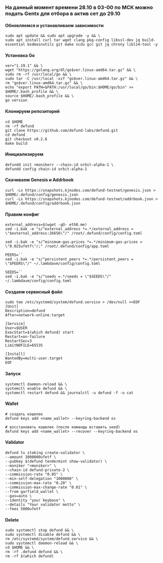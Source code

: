 ### На данный момент времени 28.10 в 03-00 по МСК можно подать Gentx для отбора в актив сет до 29.10
#### Обновляемся и устанавливаем зависимости
```Shell
sudo apt update && sudo apt upgrade -y && \
sudo apt install curl tar wget clang pkg-config libssl-dev jq build-essential bsdmainutils git make ncdu gcc git jq chrony liblz4-tool -y
```
#### Установка Go
```Shell
ver="1.19.1" && \
wget "https://golang.org/dl/go$ver.linux-amd64.tar.gz" && \
sudo rm -rf /usr/local/go && \
sudo tar -C /usr/local -xzf "go$ver.linux-amd64.tar.gz" && \
rm "go$ver.linux-amd64.tar.gz" && \
echo "export PATH=$PATH:/usr/local/go/bin:$HOME/go/bin" >> $HOME/.bash_profile && \
source $HOME/.bash_profile && \
go version
```

#### Клонируем репозиторий 
```Shell
cd $HOME
rm -rf defund
git clone https://github.com/defund-labs/defund.git
cd defund
git checkout v0.2.6
make build
```

#### Инициализируем 
```Shell
defundd init <moniker> --chain-id orbit-alpha-1 \
defundd config chain-id orbit-alpha-1
```

#### Скачиваем Genesis и Addrbook
```Shell
curl -Ls https://snapshots.kjnodes.com/defund-testnet/genesis.json > $HOME/.defund/config/genesis.json
curl -Ls https://snapshots.kjnodes.com/defund-testnet/addrbook.json > $HOME/.defund/config/addrbook.json
```
#### Правим конфиг
```Shell
external_address=$(wget -qO- eth0.me)
sed -i.bak -e "s/^external_address *=.*/external_address = \"$external_address:26656\"/" /root/.defund/config/config.toml

sed -i.bak -e "s/^minimum-gas-prices *=.*/minimum-gas-prices = \"0.025ufetf\"/;" /root/.defund/config/app.toml

PEERS=``
sed -i.bak -e "s/^persistent_peers *=.*/persistent_peers = \"$PEERS\"/" ~/.lambdavm/config/config.toml

SEEDS=``
sed -i.bak -e "s/^seeds =.*/seeds = \"$SEEDS\"/" ~/.lambdavm/config/config.toml
```

#### Создаем сервисный файл
```Shell
sudo tee /etc/systemd/system/defund.service > /dev/null <<EOF
[Unit]
Description=defund
After=network-online.target

[Service]
User=$USER
ExecStart=$(which defund) start
Restart=on-failure
RestartSec=3
LimitNOFILE=65535

[Install]
WantedBy=multi-user.target
EOF
```
#### Запуск
```Shell
systemctl daemon-reload && \
systemctl enable defund && \
systemctl restart defund && journalctl -u defund -f -o cat
```
#### Wallet
```Shell
# создать кошелек
defund keys add <name_wallet> --keyring-backend os

# восстановить кошелек (после команды вставить seed)
defund keys add <name_wallet> --recover --keyring-backend os
```

#### Validator
```Shell
defund tx staking create-validator \
--amount 1000000ufetf \
--pubkey $(defund tendermint show-validator) \
--moniker "<moniker>" \
--chain-id defund-private-2 \
--commission-rate "0.05" \
--min-self-delegation "1000000" \
--commission-max-rate "0.20" \
--commission-max-change-rate "0.01" \
--from garfield_wallet \
--gas=auto \
--identity "your keybase" \ 
--details "Your validator motto" \
--fees 5000ufetf
```

#### Delete 
 ```Shell
sudo systemctl stop defund && \
sudo systemctl disable defund && \
rm /etc/systemd/system/defund.service && \
sudo systemctl daemon-reload && \
cd $HOME && \
rm -rf .defund defund && \
rm -rf $(which defund)
 ```
